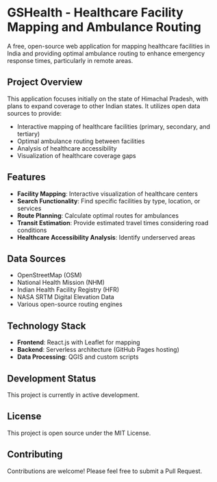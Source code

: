 # GSHealth - Healthcare Facility Mapping and Ambulance Routing

A free, open-source web application for mapping healthcare facilities in India and providing optimal ambulance routing to enhance emergency response times, particularly in remote areas.

## Project Overview

This application focuses initially on the state of Himachal Pradesh, with plans to expand coverage to other Indian states. It utilizes open data sources to provide:

- Interactive mapping of healthcare facilities (primary, secondary, and tertiary)
- Optimal ambulance routing between facilities
- Analysis of healthcare accessibility
- Visualization of healthcare coverage gaps

## Features

- **Facility Mapping**: Interactive visualization of healthcare centers
- **Search Functionality**: Find specific facilities by type, location, or services
- **Route Planning**: Calculate optimal routes for ambulances
- **Transit Estimation**: Provide estimated travel times considering road conditions
- **Healthcare Accessibility Analysis**: Identify underserved areas

## Data Sources

- OpenStreetMap (OSM)
- National Health Mission (NHM)
- Indian Health Facility Registry (HFR)
- NASA SRTM Digital Elevation Data
- Various open-source routing engines

## Technology Stack

- **Frontend**: React.js with Leaflet for mapping
- **Backend**: Serverless architecture (GitHub Pages hosting)
- **Data Processing**: QGIS and custom scripts

## Development Status

This project is currently in active development.

## License

This project is open source under the MIT License.

## Contributing

Contributions are welcome! Please feel free to submit a Pull Request. 